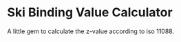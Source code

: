 Ski Binding Value Calculator
======================

A little gem to calculate the z-value according to iso 11088.
